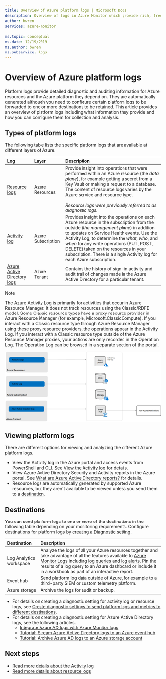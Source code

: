 ```yaml
---
title: Overview of Azure platform logs | Microsoft Docs
description: Overview of logs in Azure Monitor which provide rich, frequent data about the operation of an Azure resource.
author: bwren
services: azure-monitor

ms.topic: conceptual
ms.date: 12/19/2019
ms.author: bwren
ms.subservice: logs
---
```

# Overview of Azure platform logs
Platform logs provide detailed diagnostic and auditing information for Azure resources and the Azure platform they depend on. They are automatically generated although you need to configure certain platform logs to be forwarded to one or more destinations to be retained. This article provides an overview of platform logs including what information they provide and how you can configure them for collection and analysis.

## Types of platform logs
The following table lists the specific platform logs that are available at different layers of Azure.

| Log | Layer | Description |
|:---|:---|:---|
| [Resource logs](resource-logs.md) | Azure Resources | Provide insight into operations that were performed within an Azure resource (the *data plane*), for example getting a secret from a Key Vault or making a request to a database. The content of resource logs varies by the Azure service and resource type.<br><br>*Resource logs were previously referred to as diagnostic logs.*  |
| [Activity log](../essentials/activity-log.md) | Azure Subscription | Provides insight into the operations on each Azure resource in the subscription from the outside (*the management plane*) in addition to updates on Service Health events. Use the Activity Log, to determine the _what_, _who_, and _when_ for any write operations (PUT, POST, DELETE) taken on the resources in your subscription. There is a single Activity log for each Azure subscription. |
| [Azure Active Directory logs](../../active-directory/reports-monitoring/overview-reports.md) | Azure Tenant |  Contains the history of sign-in activity and audit trail of changes made in the Azure Active Directory for a particular tenant.   |

> [!NOTE]
> The Azure Activity Log is primarily for activities that occur in Azure Resource Manager. It does not track resources using the Classic/RDFE model. Some Classic resource types have a proxy resource provider in Azure Resource Manager (for example, Microsoft.ClassicCompute). If you interact with a Classic resource type through Azure Resource Manager using these proxy resource providers, the operations appear in the Activity Log. If you interact with a Classic resource type outside of the Azure Resource Manager proxies, your actions are only recorded in the Operation Log. The Operation Log can be browsed in a separate section of the portal.

![Platform logs overview](media/platform-logs-overview/logs-overview.png)




## Viewing platform logs
There are different options for viewing and analyzing the different Azure platform logs.

- View the Activity log in the Azure portal and access events from PowerShell and CLI. See [View the Activity log](../essentials/activity-log.md#view-the-activity-log) for details. 
- View Azure Active Directory Security and Activity reports in the Azure portal. See [What are Azure Active Directory reports?](../../active-directory/reports-monitoring/overview-reports.md)  for details.
- Resource logs are automatically generated by supported Azure resources, but they aren't available to be viewed unless you send them to a [destination](#destinations). 

## Destinations
You can send platform logs to one or more of the destinations in the following table depending on your monitoring requirements. Configure destinations for platform logs by [creating a Diagnostic setting](../essentials/diagnostic-settings.md).

| Destination | Description |
|:---|:---|
| Log Analytics workspace | Analyze the logs of all your Azure resources together and take advantage of all the features available to [Azure Monitor Logs](data-platform-logs.md) including [log queries](../log-query/log-query-overview.md) and [log alerts](../alerts/alerts-log.md). Pin the results of a log query to an Azure dashboard or include it in a workbook as part of an interactive report. |  |
| Event hub | Send platform log data outside of Azure, for example to a third-party SIEM or custom telemetry platform.
| Azure storage | Archive the logs for audit or backup. |

- For details on creating a diagnostic setting for activity log or resource logs, see [Create diagnostic settings to send platform logs and metrics to different destinations](../essentials/diagnostic-settings.md). 
- For details on creating a diagnostic setting for Azure Active Directory logs, see the following articles.
  - [Integrate Azure AD logs with Azure Monitor logs](../../active-directory/reports-monitoring/howto-integrate-activity-logs-with-log-analytics.md)
  - [Tutorial: Stream Azure Active Directory logs to an Azure event hub](../../active-directory/reports-monitoring/tutorial-azure-monitor-stream-logs-to-event-hub.md)
  - [Tutorial: Archive Azure AD logs to an Azure storage account](../../active-directory/reports-monitoring/quickstart-azure-monitor-route-logs-to-storage-account.md)



## Next steps

* [Read more details about the Activity log](../essentials/activity-log.md)
* [Read more details about resource logs](resource-logs.md)


